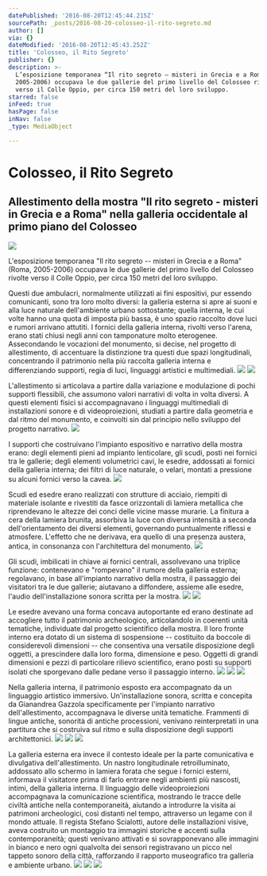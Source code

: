 ```yaml
---
datePublished: '2016-08-20T12:45:44.215Z'
sourcePath: _posts/2016-08-20-colosseo-il-rito-segreto.md
author: []
via: {}
dateModified: '2016-08-20T12:45:43.252Z'
title: 'Colosseo, il Rito Segreto'
publisher: {}
description: >-
  L’esposizione temporanea “Il rito segreto – misteri in Grecia e a Roma” (Roma,
  2005-2006) occupava le due gallerie del primo livello del Colosseo rivolte
  verso il Colle Oppio, per circa 150 metri del loro sviluppo.
starred: false
inFeed: true
hasPage: false
inNav: false
_type: MediaObject

---
```

# Colosseo, il Rito Segreto

## Allestimento della mostra "Il rito segreto - misteri in Grecia e a Roma" nella galleria occidentale al primo piano del Colosseo
![](https://the-grid-user-content.s3-us-west-2.amazonaws.com/feb204a8-6883-4f13-98be-128b44e9c60f.jpg)

L'esposizione temporanea "Il rito segreto -- misteri in Grecia e a Roma" (Roma, 2005-2006) occupava le due gallerie del primo livello del Colosseo rivolte verso il Colle Oppio, per circa 150 metri del loro sviluppo.

Questi due ambulacri, normalmente utilizzati ai fini espositivi, pur essendo comunicanti, sono tra loro molto diversi: la galleria esterna si apre ai suoni e alla luce naturale dell'ambiente urbano sottostante; quella interna, le cui volte hanno una quota di imposta più bassa, è uno spazio raccolto dove luci e rumori arrivano attutiti. I fornici della galleria interna, rivolti verso l'arena, erano stati chiusi negli anni con tamponature molto eterogenee. Assecondando le vocazioni del monumento, si decise, nel progetto di allestimento, di accentuare la distinzione tra questi due spazi longitudinali, concentrando il patrimonio nella più raccolta galleria interna e differenziando supporti, regia di luci, linguaggi artistici e multimediali.
![](https://the-grid-user-content.s3-us-west-2.amazonaws.com/4a6ef44f-d616-47d4-b41f-f88c8d09c6fb.jpg)
![](https://the-grid-user-content.s3-us-west-2.amazonaws.com/3fc11e5b-5b09-4e00-a04a-1f65565b6428.jpg)

L'allestimento si articolava a partire dalla variazione e modulazione di pochi supporti flessibili, che assumono valori narrativi di volta in volta diversi. A questi elementi fisici si accompagnavano i linguaggi multimediali di installazioni sonore e di videoproiezioni, studiati a partire dalla geometria e dal ritmo del monumento, e coinvolti sin dal principio nello sviluppo del progetto narrativo.
![](https://the-grid-user-content.s3-us-west-2.amazonaws.com/966868ee-1322-4155-a8b0-9acab1fdc5f0.jpg)

I supporti che costruivano l'impianto espositivo e narrativo della mostra erano: degli elementi pieni ad impianto lenticolare, gli scudi, posti nei fornici tra le gallerie; degli elementi volumetrici cavi, le esedre, addossati ai fornici della galleria interna; dei filtri di luce naturale, o velari, montati a pressione su alcuni fornici verso la cavea.
![](https://the-grid-user-content.s3-us-west-2.amazonaws.com/95d61537-c81a-4236-a962-533c35ca1667.jpg)

Scudi ed esedre erano realizzati con strutture di acciaio, riempiti di materiale isolante e rivestiti da fasce orizzontali di lamiera metallica che riprendevano le altezze dei conci delle vicine masse murarie. La finitura a cera della lamiera brunita, assorbiva la luce con diversa intensità a seconda dell'orientamento dei diversi elementi, governando puntualmente riflessi e atmosfere. L'effetto che ne derivava, era quello di una presenza austera, antica, in consonanza con l'architettura del monumento.
![](https://the-grid-user-content.s3-us-west-2.amazonaws.com/a8e6b8af-ebf2-4ca4-a94d-daa4370da117.jpg)

Gli scudi, imbilicati in chiave ai fornici centrali, assolvevano una triplice funzione: contenevano e "rompevano" il rumore della galleria esterna; regolavano, in base all'impianto narrativo della mostra, il passaggio dei visitatori tra le due gallerie; aiutavano a diffondere, assieme alle esedre, l'audio dell'installazione sonora scritta per la mostra.
![](https://the-grid-user-content.s3-us-west-2.amazonaws.com/cf035425-68f3-48de-9837-91f51bcfb75d.jpg)
![](https://the-grid-user-content.s3-us-west-2.amazonaws.com/c4a7d442-0165-4f21-967c-262f70c9cc8c.jpg)

Le esedre avevano una forma concava autoportante ed erano destinate ad accogliere tutto il patrimonio archeologico, articolandolo in coerenti unità tematiche, individuate dal progetto scientifico della mostra. Il loro fronte interno era dotato di un sistema di sospensione -- costituito da boccole di considerevoli dimensioni -- che consentiva una versatile disposizione degli oggetti, a prescindere dalla loro forma, dimensione e peso. Oggetti di grandi dimensioni e pezzi di particolare rilievo scientifico, erano posti su supporti isolati che sporgevano dalle pedane verso il passaggio interno.
![](https://the-grid-user-content.s3-us-west-2.amazonaws.com/6d3d1bc4-9f6b-49aa-be42-22ecb1f3a24b.jpg)
![](https://the-grid-user-content.s3-us-west-2.amazonaws.com/62a2ed50-ea38-4351-a11b-643cf18404e7.jpg)
![](https://the-grid-user-content.s3-us-west-2.amazonaws.com/5e1a8d57-cd88-449f-8364-9ec15d399373.jpg)

Nella galleria interna, il patrimonio esposto era accompagnato da un linguaggio artistico immersivo. Un'installazione sonora, scritta e concepita da Gianandrea Gazzola specificamente per l'impianto narrativo dell'allestimento, accompagnava le diverse unità tematiche. Frammenti di lingue antiche, sonorità di antiche processioni, venivano reinterpretati in una partitura che si costruiva sul ritmo e sulla disposizione degli supporti architettonici.
![](https://the-grid-user-content.s3-us-west-2.amazonaws.com/fd761c78-c314-449c-bd3e-dfb844c41372.jpg)
![](https://the-grid-user-content.s3-us-west-2.amazonaws.com/cb44397d-aaee-4daf-aa86-7ad9375f7324.jpg)
![](https://the-grid-user-content.s3-us-west-2.amazonaws.com/308eeb22-374a-4e38-aa1f-ddab16e4be70.jpg)

La galleria esterna era invece il contesto ideale per la parte comunicativa e divulgativa dell'allestimento. Un nastro longitudinale retroilluminato, addossato allo schermo in lamiera forata che segue i fornici esterni, informava il visitatore prima di farlo entrare negli ambienti più nascosti, intimi, della galleria interna. Il linguaggio delle videoproiezioni accompagnava la comunicazione scientifica, mostrando le tracce delle civiltà antiche nella contemporaneità, aiutando a introdurre la visita ai patrimoni archeologici, così distanti nel tempo, attraverso un legame con il mondo attuale. Il regista Stefano Scialotti, autore delle installazioni visive, aveva costruito un montaggio tra immagini storiche e accenti sulla contemporaneità; questi venivano attivati e si sovrapponevano alle immagini in bianco e nero ogni qualvolta dei sensori registravano un picco nel tappeto sonoro della città, rafforzando il rapporto museografico tra galleria e ambiente urbano.
![](https://the-grid-user-content.s3-us-west-2.amazonaws.com/309d0b13-2fc6-4353-8b3f-817070077ddb.jpg)
![](https://the-grid-user-content.s3-us-west-2.amazonaws.com/cf3a0cbc-3150-4e1b-93a5-6606f4b6bc88.jpg)
![](https://the-grid-user-content.s3-us-west-2.amazonaws.com/0f962fb5-8cdc-4bb2-9de3-8a3bf6043ab3.jpg)